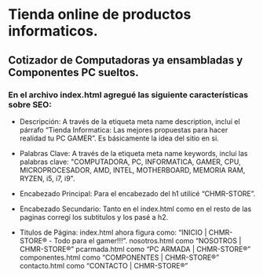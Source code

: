 # Tienda online de productos informaticos.

## Cotizador de Computadoras ya ensambladas y Componentes PC sueltos.

### En el archivo index.html agregué las siguiente características sobre SEO:

* Descripción: A través de la etiqueta meta name description, incluí el párrafo “Tienda Informatica: Las mejores propuestas para hacer realidad tu PC GAMER”. Es básicamente la idea del sitio en si.

* Palabras Clave: A través de la etiqueta meta name keywords, incluí las palabras clave: "COMPUTADORA, PC, INFORMATICA, GAMER, CPU, MICROPROCESADOR, AMD, INTEL, MOTHERBOARD, MEMORIA RAM, RYZEN, i5, i7, i9".

* Encabezado Principal: Para el encabezado del h1 utilicé “CHMR-STORE”.

* Encabezado Secundario: Tanto en el index.html como en el resto de las paginas corregí los subtitulos y los pasé a h2.

* Titulos de Página: 
index.html ahora figura como: “INICIO | CHMR-STORE® - Todo para el gamer!!!”. 
nosotros.html como “NOSOTROS | CHMR-STORE®”
pcarmada.html como “PC ARMADA | CHMR-STORE®”
componentes.html como “COMPONENTES | CHMR-STORE®”
contacto.html como “CONTACTO | CHMR-STORE®”

